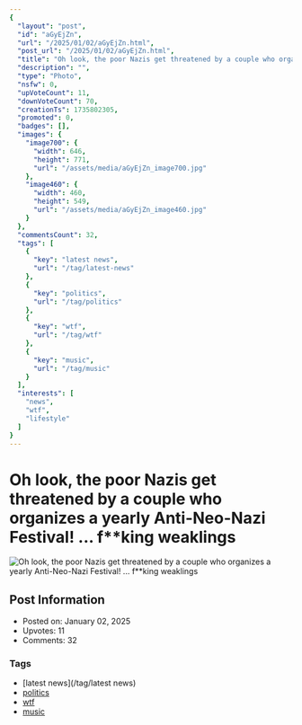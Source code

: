 ```yaml
---
{
  "layout": "post",
  "id": "aGyEjZn",
  "url": "/2025/01/02/aGyEjZn.html",
  "post_url": "/2025/01/02/aGyEjZn.html",
  "title": "Oh look, the poor Nazis get threatened by a couple who organizes a yearly Anti-Neo-Nazi Festival! ... f**king weaklings",
  "description": "",
  "type": "Photo",
  "nsfw": 0,
  "upVoteCount": 11,
  "downVoteCount": 70,
  "creationTs": 1735802305,
  "promoted": 0,
  "badges": [],
  "images": {
    "image700": {
      "width": 646,
      "height": 771,
      "url": "/assets/media/aGyEjZn_image700.jpg"
    },
    "image460": {
      "width": 460,
      "height": 549,
      "url": "/assets/media/aGyEjZn_image460.jpg"
    }
  },
  "commentsCount": 32,
  "tags": [
    {
      "key": "latest news",
      "url": "/tag/latest-news"
    },
    {
      "key": "politics",
      "url": "/tag/politics"
    },
    {
      "key": "wtf",
      "url": "/tag/wtf"
    },
    {
      "key": "music",
      "url": "/tag/music"
    }
  ],
  "interests": [
    "news",
    "wtf",
    "lifestyle"
  ]
}
---
```


# Oh look, the poor Nazis get threatened by a couple who organizes a yearly Anti-Neo-Nazi Festival! ... f**king weaklings

![Oh look, the poor Nazis get threatened by a couple who organizes a yearly Anti-Neo-Nazi Festival! ... f**king weaklings](/assets/media/aGyEjZn_image700.jpg)

## Post Information

- Posted on: January 02, 2025
- Upvotes: 11
- Comments: 32

### Tags

- [latest news](/tag/latest news)
- [politics](/tag/politics)
- [wtf](/tag/wtf)
- [music](/tag/music)
